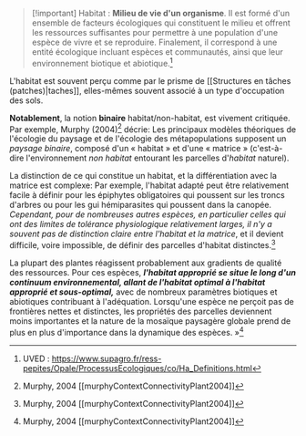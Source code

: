 >[!important] Habitat :
>**Milieu de vie d'un organisme**. Il est formé d'un ensemble de facteurs écologiques qui constituent le milieu et offrent les ressources suffisantes pour permettre à une population d'une espèce de vivre et se reproduire. Finalement, il correspond à une entité écologique incluant espèces et communautés, ainsi que leur environnement biotique et abiotique.[^1]

L'habitat est souvent perçu comme par le prisme de [[Structures en tâches (patches)|taches]], elles-mêmes souvent associé à un type d'occupation des sols. 

**Notablement**, la notion **binaire** habitat/non-habitat, est vivement critiquée.
Par exemple, Murphy (2004)[^2] décrie: Les principaux modèles théoriques de l'écologie du paysage et de l'écologie des métapopulations supposent un *paysage binaire*, composé d'un « habitat » et d'une « matrice » (c'est-à-dire l'environnement *non habitat* entourant les parcelles d'*habitat* naturel).

La distinction de ce qui constitue un habitat, et la différentiation avec la matrice est complexe: Par exemple, l'habitat adapté peut être relativement facile à définir pour les épiphytes obligatoires qui poussent sur les troncs d'arbres ou pour les gui hémiparasites qui poussent dans la canopée. *Cependant, pour de nombreuses autres espèces, en particulier celles qui ont des limites de tolérance physiologique relativement larges, il n'y a souvent pas de distinction claire entre l'habitat et la matrice*, et il devient difficile, voire impossible, de définir des parcelles d'habitat distinctes.[^2]

La plupart des plantes réagissent probablement aux gradients de qualité des ressources. Pour ces espèces, ***l'habitat approprié se situe le long d'un continuum environnemental, allant de l'habitat optimal à l'habitat approprié et sous-optimal,*** avec de nombreux paramètres biotiques et abiotiques contribuant à l'adéquation. Lorsqu'une espèce ne perçoit pas de frontières nettes et distinctes, les propriétés des parcelles deviennent moins importantes et la nature de la mosaïque paysagère globale prend de plus en plus d'importance dans la dynamique des espèces. »[^2]

















[^1]: UVED : https://www.supagro.fr/ress-pepites/Opale/ProcessusEcologiques/co/Ha_Definitions.html
	

[^2]: Murphy, 2004 
	[[murphyContextConnectivityPlant2004]]
